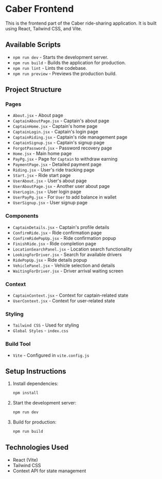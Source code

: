 # Caber Frontend

This is the frontend part of the Caber ride-sharing application. It is built using React, Tailwind CSS, and Vite.

## Available Scripts
- `npm run dev` - Starts the development server.
- `npm run build` - Builds the application for production.
- `npm run lint` - Lints the codebase.
- `npm run preview` - Previews the production build.

## Project Structure

### Pages
- `About.jsx` - About page
- `CaptainAboutPage.jsx` - Captain's about page
- `CaptainHome.jsx` - Captain's home page
- `CaptainLogin.jsx` - Captain's login page
- `CaptainRiding.jsx` - Captain's ride management page
- `CaptainSignup.jsx` - Captain's signup page
- `ForgotPassword.jsx` - Password recovery page
- `Home.jsx` - Main home page
- `PayPg.jsx` - Page for `Captain` to withdraw earning
- `PaymentPage.jsx` - Detailed payment page
- `Riding.jsx` - User's ride tracking page
- `Start.jsx` - Ride start page
- `UserAbout.jsx` - User's about page
- `UserAboutPage.jsx` - Another user about page
- `UserLogin.jsx` - User login page
- `UserPayPg.jsx` - For `User` to add balance in wallet
- `UserSignup.jsx` - User signup page

### Components
- `CaptainDetails.jsx` - Captain's profile details
- `ConfirmRide.jsx` - Ride confirmation page
- `ConfirmRidePopUp.jsx` - Ride confirmation popup
- `FinishRide.jsx` - Ride completion page
- `LocationSearchPanel.jsx` - Location search functionality
- `LookingForDriver.jsx` - Search for available drivers
- `RidePopUp.jsx` - Ride details popup
- `VehiclePanel.jsx` - Vehicle selection and details
- `WaitingForDriver.jsx` - Driver arrival waiting screen

### Context
- `CaptainContext.jsx` - Context for captain-related state
- `UserContext.jsx` - Context for user-related state

### Styling
- `Tailwind CSS` - Used for styling
- `Global Styles` - `index.css`

### Build Tool
- `Vite` - Configured in `vite.config.js`

## Setup Instructions
1. Install dependencies:
   ```sh
   npm install
   ```
2. Start the development server:
   ```sh
   npm run dev
   ```
3. Build for production:
   ```sh
   npm run build
   ```

## Technologies Used
- React (Vite)
- Tailwind CSS
- Context API for state management